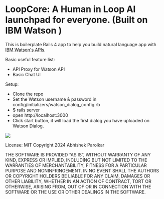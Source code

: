 # LoopCore: A Human in Loop AI launchpad for everyone. (Built on IBM Watson )

This is boilerplate Rails 4 app to help you build natural language app with [IBM  Watson's APIs](http://www.ibm.com/smarterplanet/us/en/ibmwatson/developercloud/dialog.html). 

Basic useful feature list:

 * API Proxy for Watson API
 * Basic Chat UI
 

Setup:
 
 * Clone the repo
 * Set the Watson username & password in config/initializers/watson_dialog_config.rb
 * $ rails server
 * open http://localhost:3000
 * Click start button, it will load the first dialog you have uploaded on Watson Dialog.

 <img src="public/images/ruby_on_rails_watson_dialog_screen.png">


License: MIT
Copyright 2024 Abhishek Parolkar

THE SOFTWARE IS PROVIDED “AS IS”, WITHOUT WARRANTY OF ANY KIND, EXPRESS OR IMPLIED, INCLUDING BUT NOT LIMITED TO THE WARRANTIES OF MERCHANTABILITY, FITNESS FOR A PARTICULAR PURPOSE AND NONINFRINGEMENT. IN NO EVENT SHALL THE AUTHORS OR COPYRIGHT HOLDERS BE LIABLE FOR ANY CLAIM, DAMAGES OR OTHER LIABILITY, WHETHER IN AN ACTION OF CONTRACT, TORT OR OTHERWISE, ARISING FROM, OUT OF OR IN CONNECTION WITH THE SOFTWARE OR THE USE OR OTHER DEALINGS IN THE SOFTWARE.
